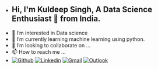 - ## Hi, I'm Kuldeep Singh, A Data Science Enthusiast 🚀 from India.
- 👀 I’m interested in Data science
- 🌱 I’m currently learning machine learning using python.
- 💞️ I’m looking to collaborate on ...
- 📫 How to reach me ...
- [![Github](https://img.shields.io/badge/-Github-000?style=flat&logo=Github&logoColor=white)](https://github.com/KULDEEP220)
[![Linkedin](https://img.shields.io/badge/-LinkedIn-blue?style=flat&logo=Linkedin&logoColor=white)](https://www.linkedin.com/in/kuldeep-singh-8950998139/)
[![Gmail](https://img.shields.io/badge/-Gmail-c14438?style=flat&logo=Gmail&logoColor=white)](mailto:crkuldeep5@gmail.com)
[![Outlook](https://img.shields.io/badge/-Outlook-0078D4?style=flat&logo=Microsoft-Outlook&logoColor=white)](mailto:ks79373@gmail.com)

<!---
KULDEEP220/KULDEEP220 is a ✨ special ✨ repository because its `README.md` (this file) appears on your GitHub profile.
You can click the Preview link to take a look at your changes.
--->
